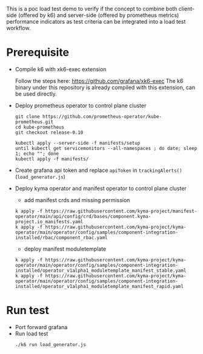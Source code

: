 This is a poc load test demo to verify if the concept to combine both client-side (offered by k6) and server-side (offered by prometheus metrics) performance indicators as test criteria can be integrated into a load test workflow.

# Prerequisite
- Compile k6 with xk6-exec extension

  Follow the steps here: https://github.com/grafana/xk6-exec
  The k6 binary under this repository is already compiled with this extension, can be used directly.

- Deploy prometheus operator to control plane cluster
    ```
    git clone https://github.com/prometheus-operator/kube-prometheus.git
    cd kube-prometheus
    git checkout release-0.10
    
    kubectl apply --server-side -f manifests/setup
    until kubectl get servicemonitors --all-namespaces ; do date; sleep 1; echo ""; done
    kubectl apply -f manifests/
    ```

- Create grafana api token and replace `apiToken` in `trackingAlerts()` (`load_generator.js`)

- Deploy kyma operator and manifest operator to control plane cluster
  - add manifest crds and missing permission
  ```
  k apply -f https://raw.githubusercontent.com/kyma-project/manifest-operator/main/api/config/crd/bases/component.kyma-project.io_manifests.yaml
  k apply -f https://raw.githubusercontent.com/kyma-project/kyma-operator/main/operator/config/samples/component-integration-installed/rbac/component_rbac.yaml
  ```
  - deploy manifest moduletemplate
  ```
  k apply -f https://raw.githubusercontent.com/kyma-project/kyma-operator/main/operator/config/samples/component-integration-installed/operator_v1alpha1_moduletemplate_manifest_stable.yaml
  k apply -f https://raw.githubusercontent.com/kyma-project/kyma-operator/main/operator/config/samples/component-integration-installed/operator_v1alpha1_moduletemplate_manifest_rapid.yaml
  ```
  
# Run test

- Port forward grafana
- Run load test
    ```
    ./k6 run load_generator.js
    ```